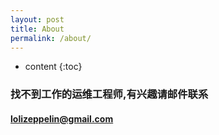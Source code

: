 ```yaml
---
layout: post
title: About
permalink: /about/
---
```


* content
{:toc}


### 找不到工作的运维工程师,有兴趣请邮件联系

#### lolizeppelin@gmail.com

